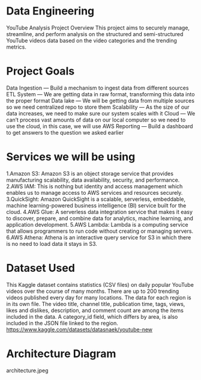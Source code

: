 # Data Engineering 
YouTube Analysis Project Overview
This project aims to securely manage, streamline, and perform analysis on the structured and semi-structured YouTube videos data based on the video categories and the trending metrics.

# Project Goals
Data Ingestion — Build a mechanism to ingest data from different sources
ETL System — We are getting data in raw format, transforming this data into the proper format
Data lake — We will be getting data from multiple sources so we need centralized repo to store them
Scalability — As the size of our data increases, we need to make sure our system scales with it
Cloud — We can’t process vast amounts of data on our local computer so we need to use the cloud, in this case, we will use AWS
Reporting — Build a dashboard to get answers to the question we asked earlier
# Services we will be using
1.Amazon S3: Amazon S3 is an object storage service that provides manufacturing scalability, data availability, security, and performance.
2.AWS IAM: This is nothing but identity and access management which enables us to manage access to AWS services and resources securely.
3.QuickSight: Amazon QuickSight is a scalable, serverless, embeddable, machine learning-powered business intelligence (BI) service built for the cloud.
4.AWS Glue: A serverless data integration service that makes it easy to discover, prepare, and combine data for analytics, machine learning, and application development.
5.AWS Lambda: Lambda is a computing service that allows programmers to run code without creating or managing servers.
6.AWS Athena: Athena is an interactive query service for S3 in which there is no need to load data it stays in S3.
# Dataset Used
This Kaggle dataset contains statistics (CSV files) on daily popular YouTube videos over the course of many months. There are up to 200 trending videos published every day for many locations. The data for each region is in its own file. The video title, channel title, publication time, tags, views, likes and dislikes, description, and comment count are among the items included in the data. A category_id field, which differs by area, is also included in the JSON file linked to the region.
https://www.kaggle.com/datasets/datasnaek/youtube-new

# Architecture Diagram

architecture.jpeg
